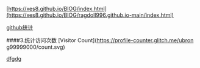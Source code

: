
[https://xes8.github.io/BIOG/index.html](https://xes8.github.io/BIOG/ragdoll996.github.io-main/index.html)



[github统计](https://stats.justsong.cn/api/juejin?id=OsAtNb)


####3.统计访问次数
[Visitor Count](https://profile-counter.glitch.me/ubron g99999000/count.svg)



[dfgdg](https://camo.githubusercontent.com/a88aef0ba929211ea8a90f683582919a9835e265434d5a26379f5752981ffc29/68747470733a2f2f73746174732e6a757374736f6e672e636e2f6170692f6c656574636f64652f3f757365726e616d653d7175616e70656e67267468656d653d6461726b)
